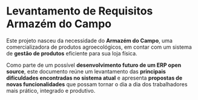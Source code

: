 # Levantamento de Requisitos Armazém do Campo

Este projeto nasceu da necessidade do **Armazém do Campo**, uma comercializadora de produtos agroecológicos, em contar com um sistema de **gestão de produtos** eficiente para sua loja física.

Como parte de um possível **desenvolvimento futuro de um ERP open source**, este documento reúne um levantamento das **principais dificuldades encontradas no sistema atual** e apresenta **propostas de novas funcionalidades** que possam tornar o dia a dia dos trabalhadores mais prático, integrado e produtivo.
